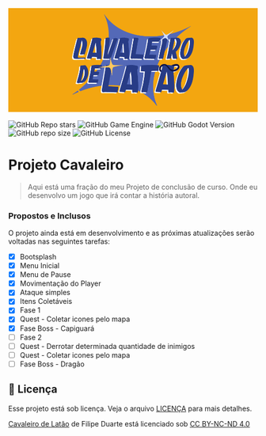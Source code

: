 <img src="splashart.png" alt="Splash Art do jogo">

![GitHub Repo stars](https://img.shields.io/github/stars/FilipeVDuarte/ProjetoCavaleiro)
![GitHub Game Engine](https://img.shields.io/badge/Godot%20Engine-478CBF?logo=godotengine&logoColor=fff&style=flat)
![GitHub Godot Version](https://img.shields.io/badge/Godot-v4.2-informational)
![GitHub repo size](https://img.shields.io/github/repo-size/FilipeVDuarte/ProjetoCavaleiro)
![GitHub License](https://img.shields.io/github/license/FilipeVDuarte/ProjetoCavaleiro)

# Projeto Cavaleiro
> Aqui está uma fração do meu Projeto de conclusão de curso. Onde eu desenvolvo um jogo que irá contar a história autoral.

### Propostos e Inclusos

O projeto ainda está em desenvolvimento e as próximas atualizações serão voltadas nas seguintes tarefas:

- [x] Bootsplash
- [x] Menu Inicial
- [x] Menu de Pause
- [x] Movimentação do Player
- [x] Ataque simples
- [x] Itens Coletáveis
- [x] Fase 1
- [x] Quest - Coletar icones pelo mapa
- [x] Fase Boss - Capiguará
- [ ] Fase 2
- [ ] Quest - Derrotar determinada quantidade de inimigos
- [ ] Quest - Coletar icones pelo mapa
- [ ] Fase Boss - Dragão

## 📝 Licença

Esse projeto está sob licença. Veja o arquivo [LICENÇA](LICENSE.md) para mais detalhes.

<p xmlns:cc="http://creativecommons.org/ns#" xmlns:dct="http://purl.org/dc/terms/"><a property="dct:title" rel="cc :attributionURL" href="https://github.com/FilipeVDuarte/ProjetoCavaleiro">Cavaleiro de Latão</a> de <span property="cc:attributionName">Filipe Duarte</span> está licenciado sob <a href= "https://creativecommons.org/licenses/by-nc-nd/4.0/?ref=chooser-v1" target="_blank" rel="license noopener noreferrer" style="display:inline-block;">CC BY-NC-ND 4.0<img style="height:22px!important;margin-left:3px;vertical-align:text-bottom;" src="https://mirrors.creativecommons.org/presskit/icons/cc.svg?ref=chooser-v1" alt=""><img style="height:22px!important;margin-left:3px;vertical -align:texto inferior;" src="https://mirrors.creativecommons.org/presskit/icons/by.svg?ref=chooser-v1" alt=""><img style="height:22px!important;margin-left:3px;vertical -align:texto inferior;" src="https://mirrors.creativecommons.org/presskit/icons/nc.svg?ref=chooser-v1" alt=""><img style="height:22px!important;margin-left:3px;vertical -align:texto inferior;" src="https://mirrors.creativecommons.org/presskit/icons/nd.svg?ref=chooser-v1" alt=""></a></p>
